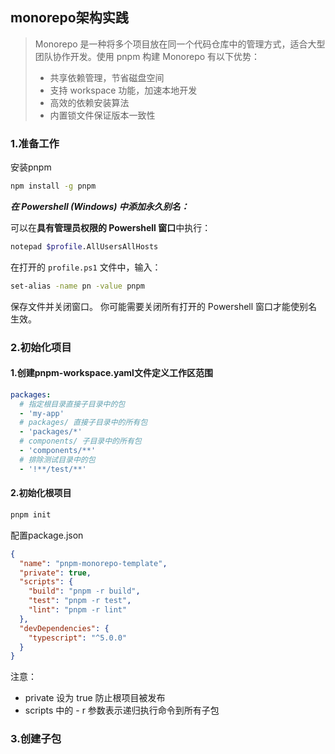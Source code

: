 ## monorepo架构实践

> Monorepo 是一种将多个项目放在同一个代码仓库中的管理方式，适合大型团队协作开发。使用 pnpm 构建 Monorepo 有以下优势：
>
> - 共享依赖管理，节省磁盘空间
> - 支持 workspace 功能，加速本地开发
> - 高效的依赖安装算法
> - 内置锁文件保证版本一致性

### 1.准备工作

安装pnpm 

~~~bash
npm install -g pnpm
~~~

***在 Powershell (Windows) 中添加永久别名：***

可以在**具有管理员权限的 Powershell 窗口**中执行：

~~~bash
notepad $profile.AllUsersAllHosts
~~~

在打开的 `profile.ps1` 文件中，输入：

~~~bash
set-alias -name pn -value pnpm
~~~

保存文件并关闭窗口。 你可能需要关闭所有打开的 Powershell 窗口才能使别名生效。

### 2.初始化项目

#### 1.创建pnpm-workspace.yaml文件定义工作区范围

~~~yaml
packages:
  # 指定根目录直接子目录中的包
  - 'my-app'
  # packages/ 直接子目录中的所有包
  - 'packages/*'
  # components/ 子目录中的所有包
  - 'components/**'
  # 排除测试目录中的包
  - '!**/test/**'
~~~

#### 2.初始化根项目

~~~bash
pnpm init
~~~

配置package.json

~~~json
{
  "name": "pnpm-monorepo-template",
  "private": true,
  "scripts": {
    "build": "pnpm -r build",
    "test": "pnpm -r test",
    "lint": "pnpm -r lint"
  },
  "devDependencies": {
    "typescript": "^5.0.0"
  }
}
~~~

注意：

- private 设为 true 防止根项目被发布
- scripts 中的 - r 参数表示递归执行命令到所有子包

### 3.创建子包








